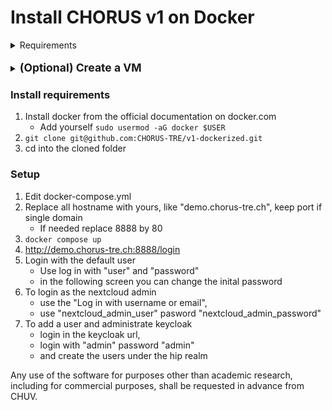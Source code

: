 # Install CHORUS v1 on Docker

<details>
  <summary>Requirements</summary>
  
- Ubuntu 22.04 or 24.04
    - (Only OS tested, other linux with cgroups v2 might work)
- 500Gb Storage
- 64Gb Ram
- Docker with root access 
    - (container must run in privileged mode)
</details>

<br>

<details>
  <summary><b style="font-size:1.25em;">(Optional) Create a VM</b></summary>
  
### Heading
1. Create a VM
    - Ubuntu 22.04 or 24.04
    - 500Gb Hard disk
    - 64Gb Ram
    - 16 VCPU
    - Assign a public IP
    - Create a domain name, eg "demo.chorus-tre.ch"
    - Connect via ssh
2. Create a user with sudo privileges, ie "chorus"
3. Login as "chorus"

</details>

### Install requirements
1. Install docker from the official documentation on docker.com
    - Add yourself `sudo usermod -aG docker $USER`
2. `git clone git@github.com:CHORUS-TRE/v1-dockerized.git`
3. cd into the cloned folder 

### Setup
1. Edit docker-compose.yml
2. Replace all hostname with yours, like "demo.chorus-tre.ch", keep port if single domain
    - If needed replace 8888 by 80
3. `docker compose up`
4. http://demo.chorus-tre.ch:8888/login
5. Login with the default user
    - Use log in with "user" and "password"
    - in the following screen you can change the inital password
6. To login as the nextcloud admin
    - use the "Log in with username or email", 
    - use "nextcloud_admin_user" pasword "nextcloud_admin_password"
7. To add a user and administrate keycloak
    - login in the keycloak url, 
    - login with "admin" password "admin" 
    - and create the users under the hip realm

Any use of the software for purposes other than academic research, including for commercial purposes, shall be requested in advance from CHUV.


